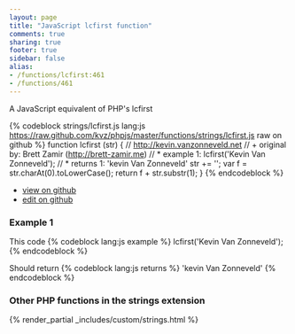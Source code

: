 ```yaml
---
layout: page
title: "JavaScript lcfirst function"
comments: true
sharing: true
footer: true
sidebar: false
alias:
- /functions/lcfirst:461
- /functions/461
---
```

<!-- Generated by Rakefile:build -->
A JavaScript equivalent of PHP's lcfirst

{% codeblock strings/lcfirst.js lang:js https://raw.github.com/kvz/phpjs/master/functions/strings/lcfirst.js raw on github %}
function lcfirst (str) {
  // http://kevin.vanzonneveld.net
  // +   original by: Brett Zamir (http://brett-zamir.me)
  // *     example 1: lcfirst('Kevin Van Zonneveld');
  // *     returns 1: 'kevin Van Zonneveld'
  str += '';
  var f = str.charAt(0).toLowerCase();
  return f + str.substr(1);
}
{% endcodeblock %}

 - [view on github](https://github.com/kvz/phpjs/blob/master/functions/strings/lcfirst.js)
 - [edit on github](https://github.com/kvz/phpjs/edit/master/functions/strings/lcfirst.js)

### Example 1
This code
{% codeblock lang:js example %}
lcfirst('Kevin Van Zonneveld');
{% endcodeblock %}

Should return
{% codeblock lang:js returns %}
'kevin Van Zonneveld'
{% endcodeblock %}


### Other PHP functions in the strings extension
{% render_partial _includes/custom/strings.html %}
